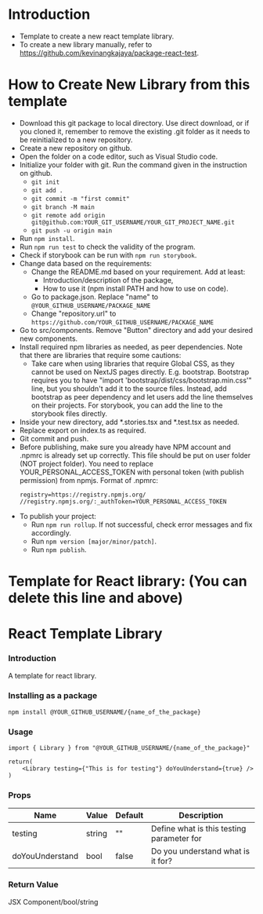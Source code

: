 # Introduction
- Template to create a new react template library.
- To create a new library manually, refer to https://github.com/kevinangkajaya/package-react-test.

# How to Create New Library from this template
- Download this git package to local directory. Use direct download, or if you cloned it, remember to remove the existing .git folder as it needs to be reinitialized to a new repository.
- Create a new repository on github.
- Open the folder on a code editor, such as Visual Studio code.
- Initialize your folder with git. Run the command given in the instruction on github.
    - `git init`
    - `git add .`
    - `git commit -m "first commit"`
    - `git branch -M main`
    - `git remote add origin git@github.com:YOUR_GIT_USERNAME/YOUR_GIT_PROJECT_NAME.git`
    - `git push -u origin main`
- Run `npm install`.
- Run `npm run test` to check the validity of the program.
- Check if storybook can be run with `npm run storybook`.
- Change data based on the requirements:
    - Change the README.md based on your requirement. Add at least:
        - Introduction/description of the package,
        - How to use it (npm install PATH and how to use on code).
    - Go to package.json. Replace "name" to `@YOUR_GITHUB_USERNAME/PACKAGE_NAME`
    - Change "repository.url" to `https://github.com/YOUR_GITHUB_USERNAME/PACKAGE_NAME`
- Go to src/components. Remove "Button" directory and add your desired new components. 
- Install required npm libraries as needed, as peer dependencies. Note that there are libraries that require some cautions:
    - Take care when using libraries that require Global CSS, as they cannot be used on NextJS pages directly. E.g. bootstrap. Bootstrap requires you to have "import 'bootstrap/dist/css/bootstrap.min.css'" line, but you shouldn't add it to the source files. Instead, add bootstrap as peer dependency and let users add the line themselves on their projects. For storybook, you can add the line to the storybook files directly.
- Inside your new directory, add *.stories.tsx and *.test.tsx as needed.
- Replace export on index.ts as required.
- Git commit and push.
- Before publishing, make sure you already have NPM account and .npmrc is already set up correctly. This file should be put on user folder (NOT project folder). You need to replace YOUR_PERSONAL_ACCESS_TOKEN with personal token (with publish permission) from npmjs. Format of .npmrc:
    ```
    registry=https://registry.npmjs.org/
    //registry.npmjs.org/:_authToken=YOUR_PERSONAL_ACCESS_TOKEN
    ```
- To publish your project:
    - Run `npm run rollup`. If not successful, check error messages and fix accordingly.
    - Run `npm version [major/minor/patch]`.
    - Run `npm publish`.

# Template for React library: (You can delete this line and above) 
# React Template Library
### Introduction
A template for react library.

### Installing as a package
`npm install @YOUR_GITHUB_USERNAME/{name_of_the_package}`

### Usage
```
import { Library } from "@YOUR_GITHUB_USERNAME/{name_of_the_package}"

return(
    <Library testing={"This is for testing"} doYouUnderstand={true} />
)
```

### Props 
| Name | Value | Default | Description  |
| ------------- | ------------- | --- | -----|
| testing | string | "" | Define what is this testing parameter for  |
| doYouUnderstand | bool | false | Do you understand what is it for? |

### Return Value
JSX Component/bool/string